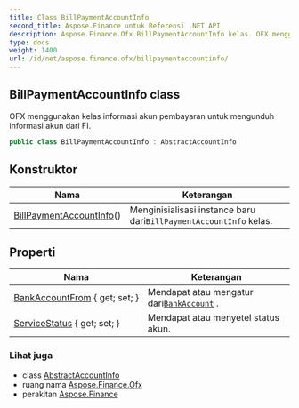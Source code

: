 ```yaml
---
title: Class BillPaymentAccountInfo
second_title: Aspose.Finance untuk Referensi .NET API
description: Aspose.Finance.Ofx.BillPaymentAccountInfo kelas. OFX menggunakan kelas informasi akun pembayaran untuk mengunduh informasi akun dari FI.
type: docs
weight: 1400
url: /id/net/aspose.finance.ofx/billpaymentaccountinfo/
---
```

## BillPaymentAccountInfo class

OFX menggunakan kelas informasi akun pembayaran untuk mengunduh informasi akun dari FI.

```csharp
public class BillPaymentAccountInfo : AbstractAccountInfo
```

## Konstruktor

| Nama | Keterangan |
| --- | --- |
| [BillPaymentAccountInfo](billpaymentaccountinfo/)() | Menginisialisasi instance baru dari`BillPaymentAccountInfo` kelas. |

## Properti

| Nama | Keterangan |
| --- | --- |
| [BankAccountFrom](../../aspose.finance.ofx/billpaymentaccountinfo/bankaccountfrom/) { get; set; } | Mendapat atau mengatur dari[`BankAccount`](../bankaccount/) . |
| [ServiceStatus](../../aspose.finance.ofx/billpaymentaccountinfo/servicestatus/) { get; set; } | Mendapat atau menyetel status akun. |

### Lihat juga

* class [AbstractAccountInfo](../abstractaccountinfo/)
* ruang nama [Aspose.Finance.Ofx](../../aspose.finance.ofx/)
* perakitan [Aspose.Finance](../../)


